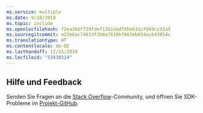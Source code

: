 ```yaml
---
ms.service: multiple
ms.date: 9/20/2018
ms.topic: include
ms.openlocfilehash: f2ea3bbff39fdef12b1dadf8beb31cf069cc53a5
ms.sourcegitcommit: e25b6ac74033f3b0a7610bf66feb654acb43054c
ms.translationtype: HT
ms.contentlocale: de-DE
ms.lasthandoff: 12/15/2018
ms.locfileid: "53430524"
---
```

## <a name="get-help-and-give-feedback"></a>Hilfe und Feedback

Senden Sie Fragen an die [Stack Overflow](http://stackoverflow.com/questions/tagged/azure-sdk-.net)-Community, und öffnen Sie SDK-Probleme im [Projekt-GitHub](https://github.com/Azure/azure-sdk-for-net).